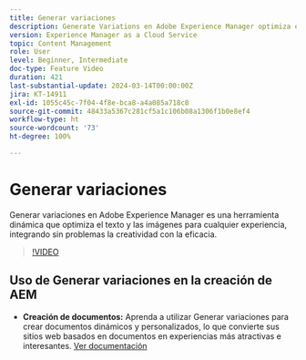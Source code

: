 ```yaml
---
title: Generar variaciones
description: Generate Variations en Adobe Experience Manager optimiza el texto y las imágenes de cualquier experiencia.
version: Experience Manager as a Cloud Service
topic: Content Management
role: User
level: Beginner, Intermediate
doc-type: Feature Video
duration: 421
last-substantial-update: 2024-03-14T00:00:00Z
jira: KT-14911
exl-id: 1055c45c-7f04-4f8e-bca8-a4a085a718c8
source-git-commit: 48433a5367c281cf5a1c106b08a1306f1b0e8ef4
workflow-type: ht
source-wordcount: '73'
ht-degree: 100%

---
```


# Generar variaciones

Generar variaciones en Adobe Experience Manager es una herramienta dinámica que optimiza el texto y las imágenes para cualquier experiencia, integrando sin problemas la creatividad con la eficacia.

>[!VIDEO](https://video.tv.adobe.com/v/3427946/?learn=on)

## Uso de Generar variaciones en la creación de AEM

+ __Creación de documentos:__ Aprenda a utilizar Generar variaciones para crear documentos dinámicos y personalizados, lo que convierte sus sitios web basados en documentos en experiencias más atractivas e interesantes. [Ver documentación](https://www.aem.live/docs/sidekick-generate-variations)
